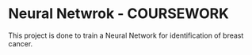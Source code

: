 # Neural Netwrok - COURSEWORK
This project is done to train a Neural Network for identification of breast cancer.
